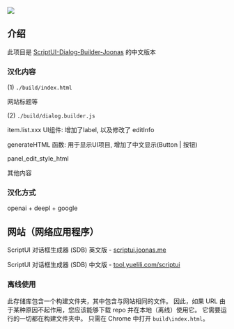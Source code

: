 [![](https://github.com/joonaspaakko/ScriptUI-Dialog-Builder-Joonas/blob/master/source/wiki-images/github-cover.png?raw=true)](https://scriptui.joonas.me)

## 介绍

此项目是 [ScriptUI-Dialog-Builder-Joonas](https://github.com/joonaspaakko/ScriptUI-Dialog-Builder-Joonas) 的中文版本

### 汉化内容

(1) `./build/index.html`

网站标题等

(2) `./build/dialog.builder.js`

item.list.xxx UI组件: 增加了label, 以及修改了 editInfo

generateHTML 函数: 用于显示UI项目, 增加了中文显示(Button | 按钮)

panel_edit_style_html

其他内容

### 汉化方式

openai + deepl + google

## 网站（网络应用程序）

ScriptUI 对话框生成器 (SDB) 英文版 - [scriptui.joonas.me](https://scriptui.joonas.me)

ScriptUI 对话框生成器 (SDB) 中文版 - [tool.yuelili.com/scriptui](https://tool.yuelili.com/scriptui/)

### 离线使用

此存储库包含一个构建文件夹，其中包含与网站相同的文件。 因此，如果 URL 由于某种原因不起作用，您应该能够下载 repo 并在本地（离线）使用它。 它需要运行的一切都在构建文件夹中。 只需在 Chrome 中打开 `build\index.html`。
